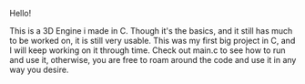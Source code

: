 Hello!

This is a 3D Engine i made in C. Though it's the basics, and it still has much to be worked on, it is still very usable.
This was my first big project in C, and I will keep working on it through time. 
Check out main.c to see how to run and use it, otherwise, you are free to roam around the code and use it in any way you desire.
